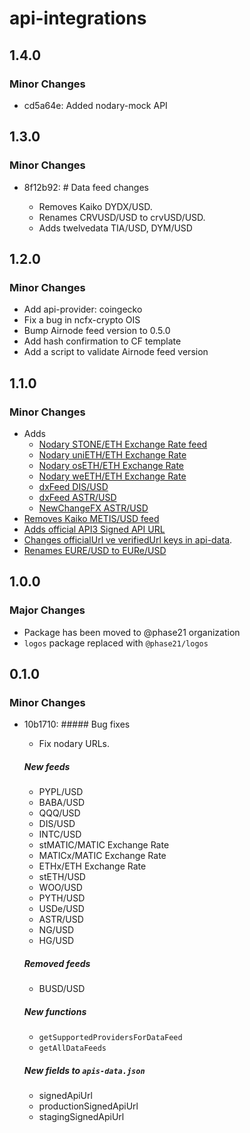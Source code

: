 # api-integrations

## 1.4.0

### Minor Changes

- cd5a64e: Added nodary-mock API

## 1.3.0

### Minor Changes

- 8f12b92: # Data feed changes

  - Removes Kaiko DYDX/USD.
  - Renames CRVUSD/USD to crvUSD/USD.
  - Adds twelvedata TIA/USD, DYM/USD

## 1.2.0

### Minor Changes

- Add api-provider: coingecko
- Fix a bug in ncfx-crypto OIS
- Bump Airnode feed version to 0.5.0
- Add hash confirmation to CF template
- Add a script to validate Airnode feed version

## 1.1.0

### Minor Changes

- Adds
  - [Nodary STONE/ETH Exchange Rate feed](https://github.com/api3dao/api-integrations/commit/f448c2b5622cb7d4d5fbd5b92a99d3c10297dec7)
  - [Nodary uniETH/ETH Exchange Rate](https://github.com/api3dao/api-integrations/commit/081a183581cf189350320af36f36ce5320d30bef#diff-9c460aeebfc7ce077854a25c29d28205b90f5d2db5b79f0fb2a67c745676a817)
  - [Nodary osETH/ETH Exchange Rate](https://github.com/api3dao/api-integrations/commit/081a183581cf189350320af36f36ce5320d30bef#diff-9c460aeebfc7ce077854a25c29d28205b90f5d2db5b79f0fb2a67c745676a817)
  - [Nodary weETH/ETH Exchange Rate](https://github.com/api3dao/api-integrations/commit/081a183581cf189350320af36f36ce5320d30bef#diff-9c460aeebfc7ce077854a25c29d28205b90f5d2db5b79f0fb2a67c745676a817)
  - [dxFeed DIS/USD](https://github.com/api3dao/api-integrations/commit/ef3896c6a57aa33dc982132d93d97a5ce361cb6e)
  - [dxFeed ASTR/USD](https://github.com/api3dao/api-integrations/commit/ef3896c6a57aa33dc982132d93d97a5ce361cb6e)
  - [NewChangeFX ASTR/USD](https://github.com/api3dao/api-integrations/commit/ef3896c6a57aa33dc982132d93d97a5ce361cb6e)
- [Removes Kaiko METIS/USD feed](https://github.com/api3dao/api-integrations/commit/ef3896c6a57aa33dc982132d93d97a5ce361cb6e)
- [Adds official API3 Signed API URL](https://github.com/api3dao/api-integrations/commit/590aba96b180d77a20a02e74cdaf3e8f649b0b97)
- [Changes officialUrl ve verifiedUrl keys in api-data](https://github.com/api3dao/api-integrations/commit/a771e79b0c36cdf96564feb0644547c16e7f6af5).
- [Renames EURE/USD to EURe/USD](https://github.com/api3dao/api-integrations/commit/081a183581cf189350320af36f36ce5320d30bef#diff-9c460aeebfc7ce077854a25c29d28205b90f5d2db5b79f0fb2a67c745676a817)

## 1.0.0

### Major Changes

- Package has been moved to @phase21 organization
- `logos` package replaced with `@phase21/logos`

## 0.1.0

### Minor Changes

- 10b1710: ##### Bug fixes

  - Fix nodary URLs.

  ##### New feeds

  - PYPL/USD
  - BABA/USD
  - QQQ/USD
  - DIS/USD
  - INTC/USD
  - stMATIC/MATIC Exchange Rate
  - MATICx/MATIC Exchange Rate
  - ETHx/ETH Exchange Rate
  - stETH/USD
  - WOO/USD
  - PYTH/USD
  - USDe/USD
  - ASTR/USD
  - NG/USD
  - HG/USD

  ##### Removed feeds

  - BUSD/USD

  ##### New functions

  - `getSupportedProvidersForDataFeed`
  - `getAllDataFeeds`

  ##### New fields to `apis-data.json`

  - signedApiUrl
  - productionSignedApiUrl
  - stagingSignedApiUrl
